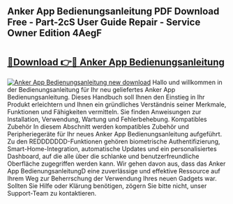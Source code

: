 ## Anker App Bedienungsanleitung PDF Download Free - Part-2cS User Guide Repair - Service Owner Edition 4AegF

# <h2><a href="http://df3k00y.blite.top/?on=Anker+App+Bedienungsanleitung">🔗Download 👉🔴 Anker App Bedienungsanleitung</a></h2>

[![Anker App Bedienungsanleitung new download](https://i.imgur.com/lujVjoI.png)](http://df3k00y.blite.top/?on=Anker+App+Bedienungsanleitung)
Hallo und willkommen in der Bedienungsanleitung für Ihr neu geliefertes Anker App Bedienungsanleitung. Dieses Handbuch soll Ihnen den Einstieg in Ihr Produkt erleichtern und Ihnen ein gründliches Verständnis seiner Merkmale, Funktionen und Fähigkeiten vermitteln. Sie finden Anweisungen zur Installation, Verwendung, Wartung und Fehlerbehebung. Kompatibles Zubehör In diesem Abschnitt werden kompatibles Zubehör und Peripheriegeräte für Ihr neues Anker App Bedienungsanleitung aufgeführt. Zu den REDDDDDDD-Funktionen gehören biometrische Authentifizierung, Smart-Home-Integration, automatische Updates und ein personalisiertes Dashboard, auf die alle über die schlanke und benutzerfreundliche Oberfläche zugegriffen werden kann. Wir gehen davon aus, dass das Anker App BedienungsanleitungD eine zuverlässige und effektive Ressource auf Ihrem Weg zur Beherrschung der Verwendung Ihres neuen Gadgets war. Sollten Sie Hilfe oder Klärung benötigen, zögern Sie bitte nicht, unser Support-Team zu kontaktieren.
